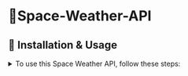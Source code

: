 # 🌌Space-Weather-API


## 🔧 Installation & Usage
<details> 
<summary>To use this Space Weather API, follow these steps:</summary>

### 1️⃣ Clone the repository:
`git clone https://github.com/BambiCPT/Space-Weather-API.git` \
`cd Space-Weather-API`

### 2️⃣ Install dependencies:
`pip install -r requirements.txt`
Make sure to have `autopep8` and `pylint` if you have vscode
autopep8: https://marketplace.visualstudio.com/items?itemName=ms-python.autopep8
pylint: https://marketplace.visualstudio.com/items?itemName=ms-python.pylint

### 3️⃣ Run the script:
`python main.py` \
(Modify as needed based on how your project runs.)
</details>
